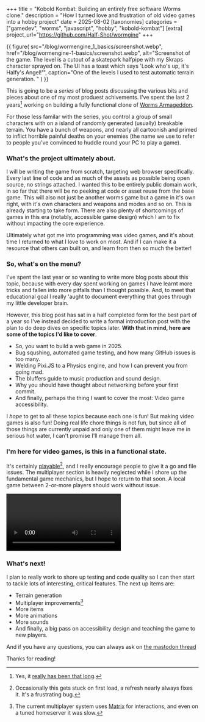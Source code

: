 +++
title = "Kobold Kombat: Building an entirely free software Worms clone."
description = "How I turned love and frustration of old video games into a hobby project"
date = 2025-08-02
[taxonomies]
categories = ["gamedev", "worms", "javascript", "hobby", "kobold-kombat"]
[extra]
project_url="https://github.com/Half-Shot/wormgine"
+++

{{ figure(
    src="/blog/wormengine_1_basics/screenshot.webp",
    href="/blog/wormengine-1-basics/screenshot.webp",
    alt="Screenshot of the game. The level is a cutout of a skatepark halfpipe with my Skraps character sprayed on. The UI has a toast which says 'Look who's up, it's Halfy's Angel!'",
    caption="One of the levels I used to test automatic terrain generation. "
) }}

This is going to be a *series* of blog posts discussing the various bits and pieces about one of my most produest achivements.
I've spent the last 2 years[^1] working on building a fully functional clone of [Worms Armageddon](https://en.wikipedia.org/wiki/Worms_Armageddon).

For those less familar with the series, you control a group of small characters with on a island of randomly generated (usually) breakable terrain. You have
a bunch of weapons, and nearly all cartoonish and primed to inflict horrible painful deaths on your enemies (the name we use to refer to people you've convinced
to huddle round your PC to play a game).

### What's the project ultimately about.

I will be writing the game from scratch, targeting web browser specifically. Every last line of code and as much of the assets as possible being open source, no strings attached.
I wanted this to be entirely public domain work, in so far that there will be no peeking at code or asset reuse from the base game. This will also not just be
another worms game but a game in it's own right, with it's own characters and weapons and modes and so on. This is already starting to take form. There
are also plenty of shortcomings of games in this era (notably, accessible game design) which I am to fix without impacting the core experience.

Ultimately what got me into programming was video games, and it's about time I returned to what I love to work on most. And if I can make it a resource
that others can built on, and learn from then so much the better!

### So, what's on the menu?

I've spent the last year or so wanting to write more blog posts about this topic, because with every day spent working on games I have learnt more tricks and
fallen into more pitfalls than I thought possible. And, to meet that educational goal I really 'aught to document everything that goes through my little developer
brain.

However, this blog post has sat in a half completed form for the best part of a year so I've instead decided to write a formal introduction post with the plan to do
deep dives on specific topics later. **With that in mind, here are some of the topics I'd like to cover**.

 - So, you want to build a web game in 2025.
 - Bug squshing, automated game testing, and how many GitHub issues is too many.
 - Welding Pixi.JS to a Physics engine, and how I can prevent you from going mad.
 - The bluffers guide to music production and sound design.
 - Why you should have thought about networking before your first commit.
 - And finally, perhaps the thing I want to cover the most: Video game accessibility.


I *hope* to get to all these topics because each one is fun! But making video games is also fun! Doing real life chore things is not fun, but since all of those
things are currently unpaid and only one of them might leave me in serious hot water, I can't promise I'll manage them all.

### I'm here for video games, is this in a functional state.

It's certainly [playable](https://half-shot.github.io/wormgine/)[^2], and I really encourage people to give it a go and file issues. The multiplayer section
is heavily neglected while I shore up the fundamental game mechanics, but I hope to return to that soon. A local game between 2-or-more players should work without issue.


<video alt="Gameplay video" src="demo.webm" controls> </video>


### What's next!

I plan to really work to shore up testing and code quality so I can then start to tackle lots of interesting, critical features. The next up items are:

 - Terrain generation
 - Multiplayer improvements[^3]
 - More items
 - More animations
 - More sounds
 - And finally, a big pass on accessibility design and teaching the game to new players.

And if you have any questions, you can always ask on [the mastodon thread](https://mastodon.half-shot.uk/@halfy/halfy-fill-this-in)

Thanks for reading!

[^1]: Yes, it [really has been that long](https://github.com/Half-Shot/wormgine/tree/74656c1dac389043167f222f4e889111fb71df58). 
[^2]: Occasionally this gets stuck on first load, a refresh nearly always fixes it. It's a frustrating bug.
[^3]: The current multiplayer system uses [Matrix](https://matrix.org/) for interactions, and even on a tuned homeserver it was slow.